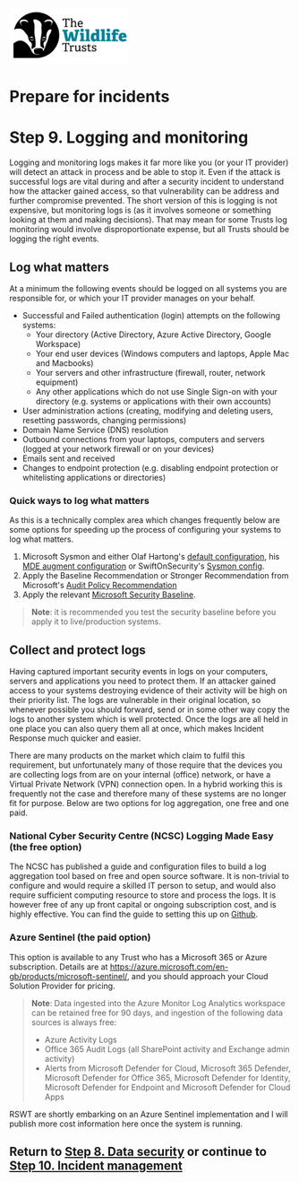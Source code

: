 <img src="/Levels/twt-logo.png" height="100">

# Prepare for incidents
# Step 9. Logging and monitoring
Logging and monitoring logs makes it far more like you (or your IT provider) will detect an attack in process and be able to stop it.  Even if the attack is successful logs are vital during and after a security incident to understand how the attacker gained access, so that vulnerability can be address and further compromise prevented.  The short version of this is logging is not expensive, but monitoring logs is (as it involves someone or something looking at them and making decisions).  That may mean for some Trusts log monitoring would involve disproportionate expense, but all Trusts should be logging the right events.

## Log what matters 
At a minimum the following events should be logged on all systems you are responsible for, or which your IT provider manages on your behalf.
- Successful and Failed authentication (login) attempts on the following systems:
	- Your directory (Active Directory, Azure Active Directory, Google Workspace)
	- Your end user devices (Windows computers and laptops, Apple Mac and Macbooks)
	- Your servers and other infrastructure (firewall, router, network equipment)
	- Any other applications which do not use Single Sign-on with your directory (e.g. systems or applications with their own accounts)
- User administration actions (creating, modifying and deleting users, resetting passwords, changing permissions)
- Domain Name Service (DNS) resolution
- Outbound connections from your laptops, computers and servers (logged at your network firewall or on your devices)
- Emails sent and received
- Changes to endpoint protection (e.g. disabling endpoint protection or whitelisting applications or directories)

### Quick ways to log what matters
As this is a technically complex area which changes frequently below are some options for speeding up the process of configuring your systems to log what matters.
1. Microsoft Sysmon and either Olaf Hartong's [default configuration](https://raw.githubusercontent.com/olafhartong/sysmon-modular/master/sysmonconfig.xml), his [MDE augment configuration](https://raw.githubusercontent.com/olafhartong/sysmon-modular/master/sysmonconfig-mde-augment.xml)  or SwiftOnSecurity's [Sysmon config](https://github.com/SwiftOnSecurity/sysmon-config/blob/master/sysmonconfig-export.xml).
2. Apply the Baseline Recommendation or Stronger Recommendation from Microsoft's [Audit Policy Recommendation](https://learn.microsoft.com/en-us/windows-server/identity/ad-ds/plan/security-best-practices/audit-policy-recommendations)
3. Apply the relevant [Microsoft Security Baseline](https://learn.microsoft.com/en-us/windows/security/threat-protection/windows-security-configuration-framework/windows-security-baselines).
> **Note**: it is recommended you test the security baseline before you apply it to live/production systems.

## Collect and protect logs
Having captured important security events in logs on your computers, servers and applications you need to protect them.  If an attacker gained access to your systems destroying evidence of their activity will be high on their priority list.  The logs are vulnerable in their original location, so whenever possible you should forward, send or in some other way copy the logs to another system which is well protected.  Once the logs are all held in one place you can also query them all at once, which makes Incident Response much quicker and easier.

There are many products on the market which claim to fulfil this requirement, but unfortunately many of those require that the devices you are collecting logs from are on your internal (office) network, or have a Virtual Private Network (VPN) connection open.  In a hybrid working this is frequently not the case and therefore many of these systems are no longer fit for purpose.  Below are two options for log aggregation, one free and one paid.

### National Cyber Security Centre (NCSC) Logging Made Easy (the free option)
The NCSC has published a guide and configuration files to build a log aggregation tool based on free and open source software.  It is non-trivial to configure and would require a skilled IT person to setup, and would also require sufficient computing resource to store and process the logs.  It is however free of any up front capital or ongoing subscription cost, and is highly effective.  You can find the guide to setting this up on [Github](https://github.com/ukncsc/lme).

### Azure Sentinel (the paid option)
This option is available to any Trust who has a Microsoft 365 or Azure subscription.  Details are at https://azure.microsoft.com/en-gb/products/microsoft-sentinel/, and you should approach your Cloud Solution Provider for pricing.
> **Note**: Data ingested into the Azure Monitor Log Analytics workspace can be retained free for 90 days, and ingestion of the following data sources is always free:
> - Azure Activity Logs
> - Office 365 Audit Logs (all SharePoint activity and Exchange admin activity)
> - Alerts from Microsoft Defender for Cloud, Microsoft 365 Defender, Microsoft Defender for Office 365, Microsoft Defender for Identity, Microsoft Defender for Endpoint and Microsoft Defender for Cloud Apps

RSWT are shortly embarking on an Azure Sentinel implementation and I will publish more cost information here once the system is running.

## Return to [Step 8. Data security](/2-Implement-appropriate-mitigations/Step-08-Data-Security.md) or continue to [Step 10. Incident management](./Step-10-Incident-management.md)
